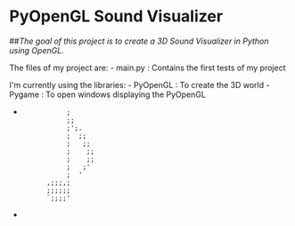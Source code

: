 # PyOpenGL Sound Visualizer

##*The goal of this project is to create a 3D Sound Visualizer in Python using OpenGL.*

The files of my project are:
	- main.py : Contains the first tests of my project

I'm currently using the libraries:
	- PyOpenGL : To create the 3D world
	- Pygame : To open windows displaying the PyOpenGL


*			     ; 
			     ;;
			     ;';.
			     ;  ;;
			     ;   ;;
			     ;    ;;
			     ;    ;;
			     ;   ;'
			     ;  ' 
			,;;;,; 
			;;;;;;
			`;;;;'
*
